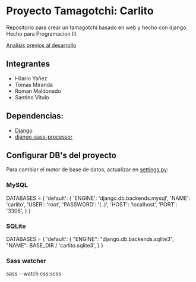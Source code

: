 # Proyecto Tamagotchi: Carlito
Repositorio para crear un tamagotchi basado en web y hecho con django. Hecho para Programacion III.

[Analisis previos al desarrollo](./analisis.md)

## Integrantes
- Hilario Yañez
- Tomas Miranda
- Roman Maldonado
- Santino Vitulo

## Dependencias:
- [Django](https://www.djangoproject.com/)
- [django-sass-processor](https://pypi.org/project/django-sass-processor/)

## Configurar DB's del proyecto

Para cambiar el motor de base de datos, actualizar en [settings.py](./carlito/settings.py):

### MySQL

DATABASES = {
    'default': {
        'ENGINE': 'django.db.backends.mysql',
        'NAME': 'carlito',
        'USER': 'root',
        'PASSWORD': '(..)',
        'HOST': 'localhost',
        'PORT': '3306',
    }
}

### SQLite

DATABASES = {
    'default': {
        "ENGINE": "django.db.backends.sqlite3",
        "NAME": BASE_DIR / 'carlito.sqlite3',
    }
}

### Sass watcher
sass --watch css:scss